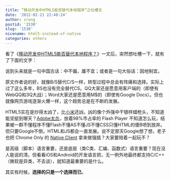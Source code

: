 ```yaml
---
title: ”移动开发中HTML5能否替代本地程序“之吐槽文
date: '2012-02-21 22:48:24'
author: zrong
postid: '1530'
slug: '1530'
nicename: html5-instead-of-native
categories: others
---
```


看了《[移动开发中HTML5能否替代本地程序？](http://iove.net/archives/2991.html)》一文后，突然想吐槽一下，就有了下面的文字：

说到头来就是一句中国古话：中不偏，庸不宜；或者是一句大俗话：因地制宜。

原文作者说的好，就像B/S替代C/S一样，转型过程中总会有阵痛和选择。实际上过了这么多年，BS也没有完全替代CS。QQ大家还是愿意用客户端的（即使有WebQQ和3Q大战）；Word大家还是愿意用M\$的（即使有Google Docs）。但也就像网页游戏逐渐火爆一样，这个趋势总是在不断的发展。

HTML5实在是炒得太凶了，比[小米](http://www.xiaomi.com/)还凶，凶的像个外强中干银样蜡枪头，不知道能坚挺到哪天？[Adobe太怂](https://blog.zengrong.net/tag/adobe/)，放着98%市占率的 Flash Player 不知道怎么玩，结果被一群不懂程序不懂Flash不懂AS不懂JS不懂CSS只懂HTML的傻B喷到放弃。但只要Google不倒，HTML和JS都会一直发展。说不定那天Google想了想，老子也把 Chrome Only 的 [Native Client](https://developers.google.com/native-client/) 拿来做强插？大家要陪着一起玩不？

是高级（脚本）语言重要，还是底层（类C类、汇编、函数式）语言重要？现在没人能说的清。但看看iOS和Android的开发语言把，无一例外地最终都支持C/C++（微软是异类，不去谈），就知道最重要的是什么。

其实有时候，**选择的只是一个选择而已**。

